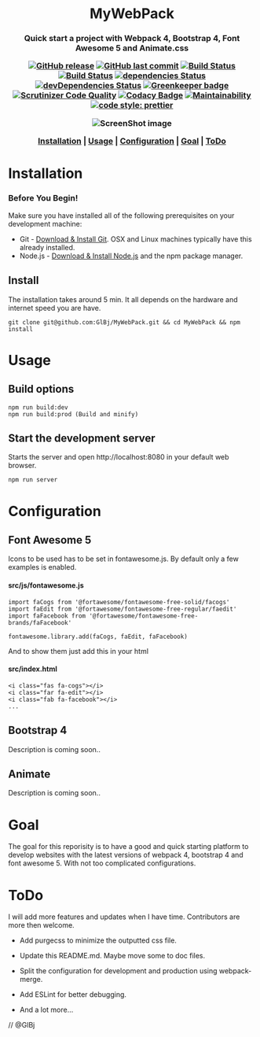 <h1 align="center"> MyWebPack </h1>
<h3 align="center"> <b>Quick start</b> a project with Webpack 4, Bootstrap 4, Font Awesome 5 and Animate.css </h>
<p align="center">

[![GitHub release](https://img.shields.io/github/release/GlBj/MyWebPack.svg)](https://github.com/GlBj/MyWebPack)
[![GitHub last commit](https://img.shields.io/github/last-commit/GlBj/MyWebPack.svg)](https://github.com/GlBj/MyWebPack/commits/master)
[![Build Status](https://travis-ci.org/GlBj/MyWebPack.svg?branch=master)](https://travis-ci.org/GlBj/MyWebPack)
[![Build Status](https://scrutinizer-ci.com/g/GlBj/MyWebPack/badges/build.png?b=master)](https://scrutinizer-ci.com/g/GlBj/MyWebPack/build-status/master)
[![dependencies Status](https://david-dm.org/GlBj/MyWebPack/status.svg)](https://david-dm.org/GlBj/MyWebPack)
[![devDependencies Status](https://david-dm.org/GlBj/MyWebPack/dev-status.svg)](https://david-dm.org/GlBj/MyWebPack?type=dev)
[![Greenkeeper badge](https://badges.greenkeeper.io/GlBj/MyWebPack.svg)](https://greenkeeper.io/)
[![Scrutinizer Code Quality](https://scrutinizer-ci.com/g/GlBj/MyWebPack/badges/quality-score.png?b=master)](https://scrutinizer-ci.com/g/GlBj/MyWebPack/?branch=master)
[![Codacy Badge](https://api.codacy.com/project/badge/Grade/ecdc0916f3024e9c94064f08661549d2)](https://www.codacy.com/app/GlBj/MyWebPack?utm_source=github.com&utm_medium=referral&utm_content=GlBj/MyWebPack&utm_campaign=Badge_Grade)
[![Maintainability](https://api.codeclimate.com/v1/badges/1f0a70b84567c6694d4b/maintainability)](https://codeclimate.com/github/GlBj/MyWebPack/maintainability)
[![code style: prettier](https://img.shields.io/badge/code_style-prettier-ff69b4.svg?style=flat-square)](https://github.com/prettier/prettier)

</p>

<p align="center">
  <img src="https://github.com/GlBj/MyWebPack/blob/master/src/images/screenshot.jpg?raw=true)" alt="ScreenShot image"/>
</p>

[Installation](#installation) |
[Usage](#Usage) |
[Configuration](#Configuration) |
[Goal](#Goal) |
[ToDo](#ToDo)

# Installation

### Before You Begin!

Make sure you have installed all of the following prerequisites on your development machine:

* Git - [Download & Install Git](https://git-scm.com/downloads). OSX and Linux machines typically have this already installed.
* Node.js - [Download & Install Node.js](https://nodejs.org/en/download/) and the npm package manager.

## Install

The installation takes around 5 min. It all depends on the hardware and internet
speed you are have.

```
git clone git@github.com:GlBj/MyWebPack.git && cd MyWebPack && npm install
```

# Usage

## Build options

```
npm run build:dev
npm run build:prod (Build and minify)
```

## Start the development server

Starts the server and open http://localhost:8080 in your default web browser.

```
npm run server
```

# Configuration

## Font Awesome 5

Icons to be used has to be set in fontawesome.js. By default only a few examples is enabled.

#### src/js/fontawesome.js

```
import faCogs from '@fortawesome/fontawesome-free-solid/facogs'
import faEdit from '@fortawesome/fontawesome-free-regular/faedit'
import faFacebook from '@fortawesome/fontawesome-free-brands/faFacebook'

fontawesome.library.add(faCogs, faEdit, faFacebook)
```

And to show them just add this in your html

#### src/index.html

```
<i class="fas fa-cogs"></i>
<i class="far fa-edit"></i>
<i class="fab fa-facebook"></i>
...
```

## Bootstrap 4

Description is coming soon..

## Animate

Description is coming soon..

# Goal

The goal for this reporisity is to have a good and quick starting platform to develop websites with the latest versions of webpack 4, bootstrap 4 and font awesome 5. With not too complicated configurations.

# ToDo

I will add more features and updates when I have time. Contributors are more
then welcome.

* Add purgecss to minimize the outputted css file.

* Update this README.md. Maybe move some to doc files.

* Split the configuration for development and production using webpack-merge.

* Add ESLint for better debugging.

* And a lot more…

// @GlBj
